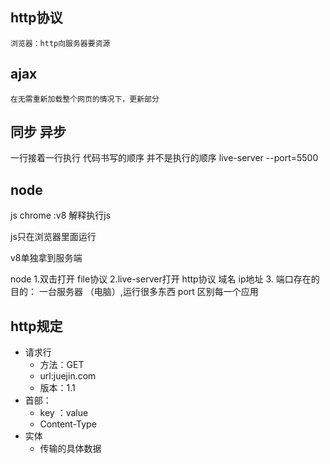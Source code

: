 ## http协议
    浏览器：http向服务器要资源
    
## ajax 
    在无需重新加载整个网页的情况下，更新部分 
## 同步  异步
一行接着一行执行
代码书写的顺序 并不是执行的顺序
live-server --port=5500
## node
js chrome :v8 解释执行js

js只在浏览器里面运行

v8单独拿到服务端

node 
1.双击打开 
    file协议
2.live-server打开
    http协议 
    域名 ip地址
3.
    端口存在的目的：
    一台服务器 （电脑）,运行很多东西
    port 区别每一个应用

## http规定
- 请求行
    - 方法：GET 
    - url:juejin.com
    - 版本：1.1
- 首部：
    - key ：value
    - Content-Type
- 实体 
    - 传输的具体数据